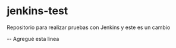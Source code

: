 # jenkins-test
Repositorio para realizar pruebas con Jenkins
y este es un cambio

-- Agregué esta linea
